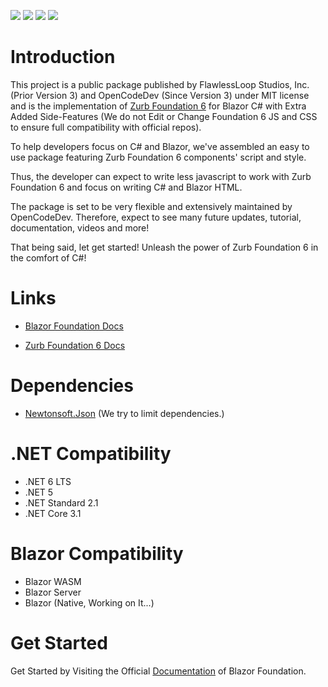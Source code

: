 ![](https://img.shields.io/badge/License-MIT-blueviolet)
![](https://img.shields.io/badge/Foundation-6.6.3-blue)
![](https://img.shields.io/nuget/v/OpenCodeDev.Blazor.Foundation?label=Latest)
![](https://img.shields.io/nuget/dt/OpenCodeDev.Blazor.Foundation?label=Downloads)

# Introduction 
This project is a public package published by FlawlessLoop Studios, Inc. (Prior Version 3) and OpenCodeDev (Since Version 3) under MIT license and is the implementation of [Zurb Foundation 6](https://get.foundation/index.html) for Blazor C# with Extra Added Side-Features (We do not Edit or Change Foundation 6 JS and CSS to ensure full compatibility with official repos).

To help developers focus on C# and Blazor, we've assembled an easy to use package featuring Zurb Foundation 6 components' script and style. 

Thus, the developer can expect to write less javascript to work with Zurb Foundation 6 and focus on writing C# and Blazor HTML.

The package is set to be very flexible and extensively maintained by OpenCodeDev. Therefore, expect to see many future updates, tutorial, documentation, videos and more!

That being said, let get started! Unleash the power of Zurb Foundation 6 in the comfort of C#!


# Links
* [Blazor Foundation Docs](https://foundation.opencodedev.com/doc)

* [Zurb Foundation 6 Docs](https://get.foundation/sites/docs/)

# Dependencies
- [Newtonsoft.Json](https://www.nuget.org/packages/Newtonsoft.Json/) (We try to limit dependencies.)

# .NET Compatibility
- .NET 6 LTS
- .NET 5
- .NET Standard 2.1
- .NET Core 3.1

# Blazor Compatibility
- Blazor WASM
- Blazor Server
- Blazor (Native, Working on It...)

# Get Started
Get Started by Visiting the Official [Documentation](https://foundation.opencodedev.com/) of Blazor Foundation.